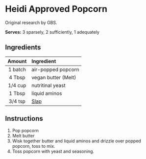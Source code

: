 # Heidi Approved Popcorn

Original research by GBS.

**Serves:** 3 sparsely, 2 sufficiently, 1 adequately

## Ingredients

| Amount | Ingredient
| :----: | :---------
| 1 batch | air-popped popcorn
| 4 Tbsp  | vegan butter (Melt)
| 1/4 cup | nutritinal yeast
| 1 Tbsp  | liquid aminos
| 3/4 tsp | [Slap](https://store.slapyamama.com/collections/frontpage/products/slap-ya-mama-original-blend-seasoning-8-oz-canister)

## Instructions

1. Pop popcorn
1. Melt butter
1. Wisk together butter and liquid aminos and drizzle over popped popcorn, toss to mix.
1. Toss popcorn with yeast and seasoning.
